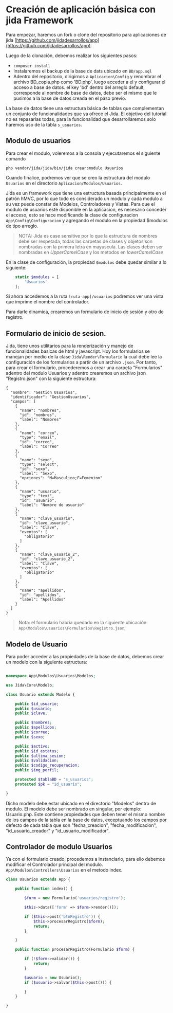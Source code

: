 # Creación de aplicación básica con jida Framework


Para empezar, haremos un fork o clone del repositorio para aplicaciones de jida
[https://github.com/jidadesarrollos/app](https://github.com/jidadesarrollos/app).

Luego de la clonación, debemos realizar los siguientes pasos:

- `composer install`
- Instalaremos el backup de la base de dats ubicado en  `BD/app.sql`
- Adentro del repositorio, dirigirnos a `Aplicacion\Config` y renombrar el archivo
   BD_copia.php como 'BD.php', luego acceder a el y configurar el acceso a base de datos. 
   el key 'bd' dentro del arreglo default, corresponde al nombre de base de datos, debe ser
   el mismo que le pusimos a la base de datos creada en el paso previo.
   
La base de datos tiene una estructura básica de tablas que complementan un conjunto de funcionalidades
que ya ofrece el Jida. El objetivo del tutorial no es repasarlas todas, para la funcionalidad que desarrollaremos
solo haremos uso de la tabla `s_usuarios`.

## Modulo de usuarios

Para crear el modulo, voleremos a la consola y ejecutaremos el siguiente comando
```console
php vendor/jida/jida/bin/jida crear:modulo Usuarios 
```
Cuando finalice, podremos ver que se creo la estructura del modulo `Usuarios` en el directorio
`Aplicacion/Modulos/Usuarios`.

Jida es un framework que tiene una estructura basada principalmente en el patrón hMVC, por lo que todo es considerado
un modulo y cada modulo a su vez puede constar de Modelos, Controladores y Vistas.
Para que el modulo de usuarios esté disponible en la aplicacion, es necesario conceder el acceso, esto se hace
modificando la clase de configuracion `App\Config\Configuracion` y agregando el modulo en la propiedad $modulos de tipo arreglo.


> NOTA: Jida es case sensitive por lo que la estructura de nombres debe ser respetada, todas las carpetas de clases y objetos
son nombradas con la primera letra en mayuscula. Las clases deben ser nombradas en _UpperCamelCase_ y los metodos en 
_lowerCamelCase_

En la clase de configuración, la propiedad `$modulos` debe quedar similar a lo siguiente:
```php
    static $modulos = [
        'Usuarios'
    ];
```
Si ahora accedemos a la ruta `[ruta-app]/usuarios` podremos ver una vista que imprime el nombre del controlador.

Para darle dinamica, crearemos un formulario de inicio de sesión y otro de registro.

## Formulario de inicio de sesion.

Jida, tiene unos utilitarios para la renderización y manejo de funcionalidades basicas de html y javascript.
Hoy los formularios se manejan por medio de la clase `Jida\Render\Formulario` la cual debe lee la configuración de
los formularios a partir de un archivo `.json`. Por tanto, para crear el formulario, procederemos a crear una carpeta
"Formularios" adentro del modulo Usuarios y adentro crearemos un archivo json "Registro.json" con la siguiente estructura:

```angular2
{
  "nombre": "Gestion Usuarios",
  "identificador": "GestionUsuarios",
  "campos": [
    {
      "name": "nombres",
      "id": "nombres",
      "label": "Nombres"
    },
    {
      "name": "correo",
      "type": "email",
      "id": "correo",
      "label": "Correo"
    },
    {
      "name": "sexo",
      "type": "select",
      "id": "sexo",
      "label": "Sexo",
      "opciones": "M=Masculino;F=Femenino"
    },
    {
      "name": "usuario",
      "type": "text",
      "id": "usuario",
      "label": "Nombre de usuario"
    },
    {
      "name": "clave_usuario",
      "id": "clave_usuario",
      "label": "Clave",
      "eventos": [
        "obligatorio"
      ]
    },
    {
      "name": "clave_usuario_2",
      "id": "clave_usuario_2",
      "label": "Clave",
      "eventos": [
        "obligatorio"
      ]
    },
    {
      "name": "apellidos",
      "id": "apellidos",
      "label": "Apellidos"
    }
  ]
}

```
> Nota: el formulario habria quedado en la siguiente ubicación: `App\Modulos\Usuarios\Formularios\Registro.json`;

## Modelo de Usuario

Para poder acceder a las propiedades de la base de datos, debemos crear un modelo con la siguiente estructura:

```php

namespace App\Modulos\Usuarios\Modelos;

use Jida\Core\Modelo;

class Usuario extends Modelo {

    public $id_usuario;
    public $usuario;
    public $clave;

    public $nombres;
    public $apellidos;
    public $correo;
    public $sexo;

    public $activo;
    public $id_estatus;
    public $ultima_sesion;
    public $validacion;
    public $codigo_recuperacion;
    public $img_perfil;

    protected $tablaBD = "s_usuarios";
    protected $pk = "id_usuario";

}
```

Dicho modelo debe estar ubicado en el directorio "Modelos" dentro de modulo. El modelo debe ser nombrado en singular, por ejemplo: Usuario.php. Este contiene propiedades que deben tener el mismo nombre de los campos de la tabla en la base de datos, exceptuando los campos por defecto de cada tabla que son "fecha_creacion", "fecha_modificacion", "id_usuario_creador" y "id_usuario_modificador".

## Controlador de modulo Usuarios

Ya con el formulario creado, procedemos a instanciarlo, para ello debemos modificar el Controlador principal del modulo.
`App\Modulos\Controllers\Usuarios` en el metodo index.

```php
class Usuarios extends App {

    public function index() {

        $form = new Formulario('usuarios/registro');

        $this->data(['form' => $form->render()]);

        if ($this->post('btnRegistro')) {
            $this->procesarRegistro($form);
            return;
        }

    }

    public function procesarRegistro(Formulario $form) {

        if (!$form->validar()) {
            return;
        }

        $usuario = new Usuario();
        if ($usuario->salvar($this->post())) {

        }
    }

}

```

